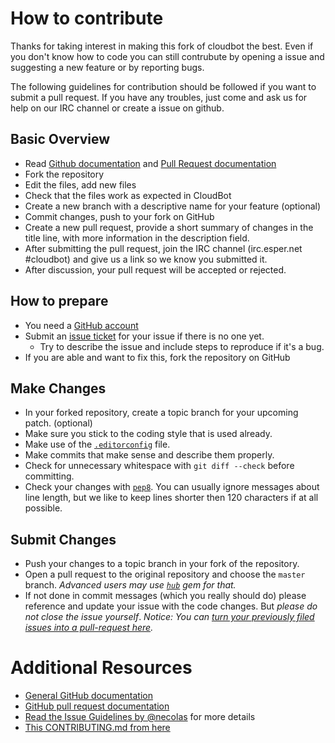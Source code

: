 # How to contribute

Thanks for taking interest in making this fork of cloudbot the best. Even if you don't know how to code you can still contrubute by opening a issue and suggesting a new feature or by reporting bugs.

The following guidelines for contribution should be followed if you want to submit a pull request. If you have any troubles, just come and ask us for help on our IRC channel or create a issue on github.

## Basic Overview

* Read [Github documentation](http://help.github.com/) and [Pull Request documentation](http://help.github.com/send-pull-requests/)
* Fork the repository
* Edit the files, add new files
* Check that the files work as expected in CloudBot
* Create a new branch with a descriptive name for your feature (optional)
* Commit changes, push to your fork on GitHub
* Create a new pull request, provide a short summary of changes in the title line, with more information in the description field.
* After submitting the pull request, join the IRC channel (irc.esper.net #cloudbot) and give us a link so we know you submitted it.
* After discussion, your pull request will be accepted or rejected.

## How to prepare

* You need a [GitHub account](https://github.com/signup/free)
* Submit an [issue ticket](https://github.com/ClouDev/CloudBot/issues) for your issue if there is no one yet.
  * Try to describe the issue and include steps to reproduce if it's a bug.
* If you are able and want to fix this, fork the repository on GitHub

## Make Changes

* In your forked repository, create a topic branch for your upcoming patch. (optional) 
* Make sure you stick to the coding style that is used already.
* Make use of the [`.editorconfig`](http://editorconfig.org/) file.
* Make commits that make sense and describe them properly.
* Check for unnecessary whitespace with `git diff --check` before committing.
* Check your changes with [`pep8`](https://pypi.python.org/pypi/pep8). You can usually ignore messages about line length, but we like to keep lines shorter then 120 characters if at all possible.

## Submit Changes

* Push your changes to a topic branch in your fork of the repository.
* Open a pull request to the original repository and choose the `master` branch.
	_Advanced users may use [`hub`](https://github.com/defunkt/hub#git-pull-request) gem for that._
* If not done in commit messages (which you really should do) please reference and update your issue with the code changes. But _please do not close the issue yourself_.
_Notice: You can [turn your previously filed issues into a pull-request here](http://issue2pr.herokuapp.com/)._

# Additional Resources

* [General GitHub documentation](http://help.github.com/)
* [GitHub pull request documentation](http://help.github.com/send-pull-requests/)
* [Read the Issue Guidelines by @necolas](https://github.com/necolas/issue-guidelines/blob/master/CONTRIBUTING.md) for more details
* [This CONTRIBUTING.md from here](https://github.com/anselmh/CONTRIBUTING.md)
